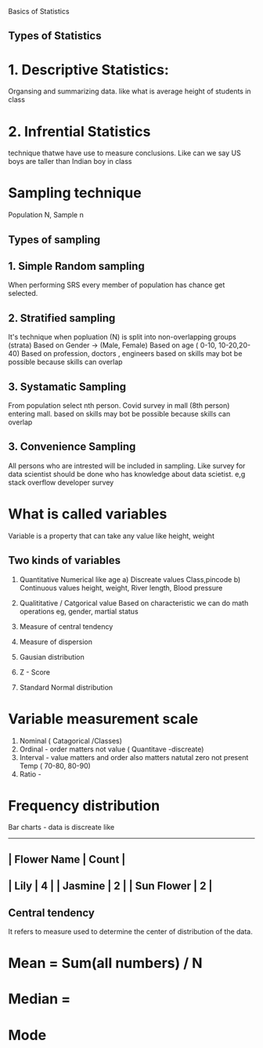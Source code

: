 
Basics of Statistics

## Types of Statistics

# 1. Descriptive Statistics: 
Organsing and summarizing data. like what is average height of students in class
# 2. Infrential Statistics
technique thatwe have use to measure conclusions. Like can we say US boys are taller than Indian boy in class

# Sampling technique

Population N, Sample n

## Types of sampling
## 1. Simple Random sampling
 When performing SRS every member of population has chance get selected.
## 2. Stratified  sampling
 It's technique when popluation (N) is split into non-overlapping groups (strata)
 Based on Gender -> (Male, Female)
 Based on age ( 0-10, 10-20,20-40)
 Based on profession, doctors , engineers
 based on skills may bot be possible because skills can overlap
 ## 3. Systamatic Sampling
  From population select nth person.
  Covid survey in mall (8th person) entering mall.
  based on skills may bot be possible because skills can overlap
 ## 3. Convenience Sampling
 All persons who are intrested will be included in sampling.
 Like survey for data scientist should be done who has knowledge about data scietist.
 e,g stack overflow developer survey
 
# What is called variables
Variable is a property that can take any value like height, weight

## Two kinds of variables
1. Quantitative
  Numerical like age
  a) Discreate values
   Class,pincode
  b) Continuous values
   height, weight, River length, Blood pressure
3. Qualititative / Catgorical value
  Based on characteristic we can do math operations
  eg, gender, martial status
 

1. Measure of central tendency
2. Measure of dispersion
3. Gausian distribution
4. Z - Score
5. Standard Normal distribution


# Variable measurement scale
1. Nominal ( Catagorical /Classes)
2. Ordinal - order matters not value  ( Quantitave -discreate)
3. Interval - value matters and order also matters natutal zero not present Temp ( 70-80, 80-90)
4. Ratio - 

# Frequency distribution
Bar charts - data is discreate like 

-----------------
| Flower Name | Count |
-----------------------
| Lily | 4 |
| Jasmine | 2 |
| Sun Flower | 2 |
------------------

## Central tendency
It refers to measure used to determine the center of distribution of the data.
# Mean = Sum(all numbers) / N
# Median = 
# Mode



